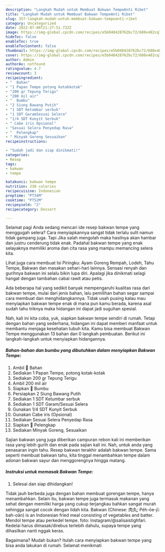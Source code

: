 ```yaml
---
description: "Langkah Mudah untuk Membuat Bakwan TempeAnti Ribet"
title: "Langkah Mudah untuk Membuat Bakwan TempeAnti Ribet"
slug: 357-langkah-mudah-untuk-membuat-bakwan-tempeanti-ribet
category: Uncategorized
date: 2022-07-06T21:27:51.732Z
image: https://img-global.cpcdn.com/recipes/e5b048428762bc72/680x482cq70/bakwan-tempe-foto-resep-utama.jpg
hideToc: false
enableToc: true
enableTocContent: false
thumbnail: https://img-global.cpcdn.com/recipes/e5b048428762bc72/680x482cq70/bakwan-tempe-foto-resep-utama.jpg
cover: https://img-global.cpcdn.com/recipes/e5b048428762bc72/680x482cq70/bakwan-tempe-foto-resep-utama.jpg
author: Admin
authorAv: notfound
ratingvalue: 4.7
reviewcount: 3
recipeingredient:
- "  Bahan"
- "1 Papan Tempe potong kotakkotak"
- "200 gr Tepung Terigu"
- "200 mil air"
- "  Bumbu"
- "2 Siung Bawang Putih"
- "1 SDT Ketumbar serbuk"
- "1 SDT GaramSesuai Selera"
- "1/4 SDT Kunyit Serbuk"
- " Cabe iris Opsional"
- "Sesuai Selera Penyedap Rasa"
- "  Pelengkap"
- " Minyak Goreng Sesuaikan"
recipeinstructions:

- "Sudah jadi dan siap dinikmati!"
categories:
- Resep
tags:
- bakwan
- tempe

katakunci: bakwan tempe 
nutrition: 230 calories
recipecuisine: Indonesian
preptime: "PT34M"
cooktime: "PT52M"
recipeyield: "2"
recipecategory: Dessert

---
```



Selamat pagi Anda sedang mencari ide resep bakwan tempe yang menggugah selera? Cara menyiapkannya sangat tidak terlalu sulit namun tidak gampang juga. Tapi Jika salah mengolah maka hasilnya akan hambar dan justru cenderung tidak enak. Padahal bakwan tempe yang enak selayaknya memiliki aroma dan cita rasa yang mampu memancing selera kita.


Lihat juga cara membuat Isi Piringku: Ayam Goreng Rempah, Lodeh, Tahu Tempe, Bakwan dan masakan sehari-hari lainnya. Sensasi renyah dan gurihnya bakwan ini selalu bikin lupa diri. Apalagi jika dinikmati selagi hangat dengan tambahan cabai rawit atau petis.

Ada beberapa hal yang sedikit banyak mempengaruhi kualitas rasa dari bakwan tempe, mulai dari jenis bahan, lalu pemilihan bahan segar sampai cara membuat dan menghidangkannya. Tidak usah pusing kalau mau menyiapkan bakwan tempe enak di mana pun kamu berada, karena asal sudah tahu triknya maka hidangan ini dapat jadi suguhan spesial.


Nah, kali ini kita coba, yuk, siapkan bakwan tempe sendiri di rumah. Tetap dengan bahan yang sederhana, hidangan ini dapat memberi manfaat untuk membantu menjaga kesehatan tubuh kita. Kamu bisa membuat Bakwan Tempe menggunakan 13 bahan dan 0 langkah pembuatan. Berikut ini langkah-langkah untuk menyiapkan hidangannya.

<!--inarticleads1-->

##### Bahan-bahan dan bumbu yang dibutuhkan dalam menyiapkan Bakwan Tempe:

1. Ambil  📝 Bahan
1. Sediakan 1 Papan Tempe, potong kotak-kotak
1. Sediakan 200 gr Tepung Terigu
1. Ambil 200 mil air
1. Siapkan  📝 Bumbu
1. Persiapkan 2 Siung Bawang Putih
1. Sediakan 1 SDT Ketumbar serbuk
1. Sediakan 1 SDT Garam/Sesuai Selera
1. Gunakan 1/4 SDT Kunyit Serbuk
1. Gunakan  Cabe iris (Opsional)
1. Sediakan Sesuai Selera Penyedap Rasa
1. Siapkan  📝 Pelengkap
1. Sediakan  Minyak Goreng, Sesuaikan


Sajian bakwan yang juga diberikan campuran rebon kali ini memberikan rasa yang lebih gurih dan enak pada sajian kali ini. Nah, untuk anda yang penasaran ingin tahu. Resep bakwan terakhir adalah bakwan tempe. Sama seperti membuat bakwan tahu, kita tinggal menambahkan tempe dalam adonan bakwan sayur dan menggorengnya hingga matang. 

<!--inarticleads2-->

##### Instruksi untuk memasak Bakwan Tempe:


1. Selesai dan siap dihidangkan!

Tidak jauh berbeda juga dengan bahan membuat gorengan tempe, hanya menambahkan. Selain itu, bakwan tempe juga termasuk makanan yang sehat dengan memiliki harga yang cukup terjangkau bahkan sangat murah sehingga sangat cocok dengan lidah kita. Bakwan (Chinese: 肉丸; Pe̍h-ōe-jī: bah-oân) is an Indonesian fried meal consisting of vegetables and batter. Mendol tempe atau perkedel tempe. foto: Instagram/@salisaistighfari. Kedelai harus dimasak/direbus terlebih dahulu, supaya tempe yang dihasilkan nanti nggak keras. 

Bagaimana? Mudah bukan? Itulah cara menyiapkan bakwan tempe yang bisa anda lakukan di rumah. Selamat menikmati
